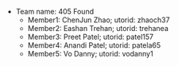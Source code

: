 * Team name: 405 Found
  * Member1: ChenJun Zhao; utorid: zhaoch37
  * Member2: Eashan Trehan; utorid: trehanea
  * Member3: Preet Patel; utorid: patel157
  * Member4: Anandi Patel; utorid: patela65
  * Member5: Vo Danny; utorid: vodanny1
